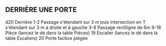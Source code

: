 ## DERRIÈRE UNE PORTE


d20 Derrière
1-2 Passage s'étendant sur 3 m puis intersection en T
s'étendant sur 3 m à droite et à gauche
3-8 Passage rectiligne de 6m
9-18 Pièce (lancez le dé dans la table Pièces)
19 Escalier (lancez le dé dans la table Escaliers)
20 Porte factice piégée
